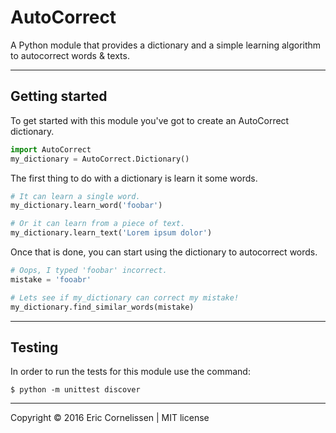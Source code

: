 # AutoCorrect
A Python module that provides a dictionary and a simple learning algorithm to autocorrect words & texts.

* * *

## Getting started
To get started with this module you've got to create an AutoCorrect dictionary.
```python
import AutoCorrect
my_dictionary = AutoCorrect.Dictionary()
```

The first thing to do with a dictionary is learn it some words.
```python
# It can learn a single word.
my_dictionary.learn_word('foobar')

# Or it can learn from a piece of text.
my_dictionary.learn_text('Lorem ipsum dolor')
```

Once that is done, you can start using the dictionary to autocorrect words.
```python
# Oops, I typed 'foobar' incorrect.
mistake = 'fooabr'

# Lets see if my_dictionary can correct my mistake!
my_dictionary.find_similar_words(mistake)
```

* * *

## Testing
In order to run the tests for this module use the command:
```
$ python -m unittest discover
```

* * *

Copyright © 2016 Eric Cornelissen | MIT license
